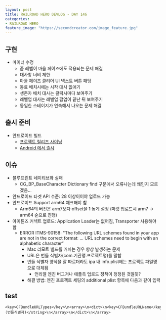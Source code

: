 ```yaml
---
layout: post
title: RAILROAD HERO DEVLOG - DAY 146
categories:
- RAILROAD HERO
feature_image: "https://secondcreator.com/image_feature.jpg"
---
```


## 구현
- 마이너 수정
  - 줌 레벨이 마을 페이즈에도 적용되는 문제 해결
  - 대사창 너비 제한
  - 마을 페이즈 클리어 UI 넥스트 버튼 패딩
  - 동료 배치시에는 시작 대사 없애기
  - 생존자 배치 대사는 클릭시마다 보여주기
  - 레벨업 대사는 레벨업 팝업이 끝난 뒤 보여주기
  - 동일한 스테이지가 연속해서 나오는 문제 해결

## 출시 준비
- 안드로이드 빌드
  - [프로젝트 릴리즈 사이닝](https://docs.unrealengine.com/ko/Platforms/Mobile/Android/DistributionSigning/index.html)
  - [Android 에서 출시](https://docs.unrealengine.com/ko/Platforms/Mobile/Android/ShippingWithAndroid/index.html)
  
## 이슈
- 블루프린트 네이티브화 실패
  - CG_BP_BaseCharacter Dictionary find 구문에서 오류나는데 왜인지 모르겠음…
- 안드로이드 타겟 API 수준: 28 이상이어야 업로드 가능
- 안드로이드 Support arm64 체크해야 함
  - Arm64의 버전은 arm7보다 offset을 1 높게 설정 (마켓 업로드시 arm7 -> arm64 순으로 진행)
- 아이튠즈 커넥트 업로드: Application Loader는 없어짐, Transporter 사용해야 함
  - ERROR ITMS-90158: "The following URL schemes found in your app are not in the correct format: ... URL schemes need to begin with an alphabetic character“
    - Mac 리모트 빌드를 거치는 경우 항상 발생하는 문제
    - URL은 번들 식별자(com.기관명.프로젝트명)를 말함
    - 번들 식별자 양식을 잘 따르더라도 ipa 내 info.plist에는 프로젝트 파일명으로 대체됨
      - 언리얼 엔진 버그거나 애플측 업로드 정책이 정정된 것일듯?
    - 해결 방법: 엔진 프로젝트 세팅의 additional plist 항목에 다음과 같이 입력

## test

    <key>CFBundleURLTypes</key>\n<array>\n<dict>\n<key>CFBundleURLName</key>\n<string>com.Epic.Unreal</string>\n<key>CFBundleURLSchemes</key>\n<array>\n<string>(번들식별자)</string>\n</array>\n</dict>\n</array>
